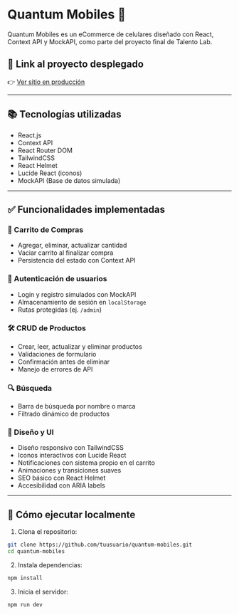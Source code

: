 # Quantum Mobiles 📱

Quantum Mobiles es un eCommerce de celulares diseñado con React, Context API y MockAPI, como parte del proyecto final de Talento Lab.

## 🚀 Link al proyecto desplegado

👉 [Ver sitio en producción](https://quantum-mobiles.netlify.app/)

---

## 📚 Tecnologías utilizadas

- React.js
- Context API
- React Router DOM
- TailwindCSS
- React Helmet
- Lucide React (iconos)
- MockAPI (Base de datos simulada)

---

## ✅ Funcionalidades implementadas

### 🛒 Carrito de Compras

- Agregar, eliminar, actualizar cantidad
- Vaciar carrito al finalizar compra
- Persistencia del estado con Context API

### 🔐 Autenticación de usuarios

- Login y registro simulados con MockAPI
- Almacenamiento de sesión en `localStorage`
- Rutas protegidas (ej. `/admin`)

### 🛠️ CRUD de Productos

- Crear, leer, actualizar y eliminar productos
- Validaciones de formulario
- Confirmación antes de eliminar
- Manejo de errores de API

### 🔍 Búsqueda

- Barra de búsqueda por nombre o marca
- Filtrado dinámico de productos

### 🎨 Diseño y UI

- Diseño responsivo con TailwindCSS
- Iconos interactivos con Lucide React
- Notificaciones con sistema propio en el carrito
- Animaciones y transiciones suaves
- SEO básico con React Helmet
- Accesibilidad con ARIA labels

---

## 🧪 Cómo ejecutar localmente

1. Clona el repositorio:

```bash
git clone https://github.com/tuusuario/quantum-mobiles.git
cd quantum-mobiles
```
2. Instala dependencias:
```bash
npm install
```
3. Inicia el servidor:
```bash
npm run dev
```